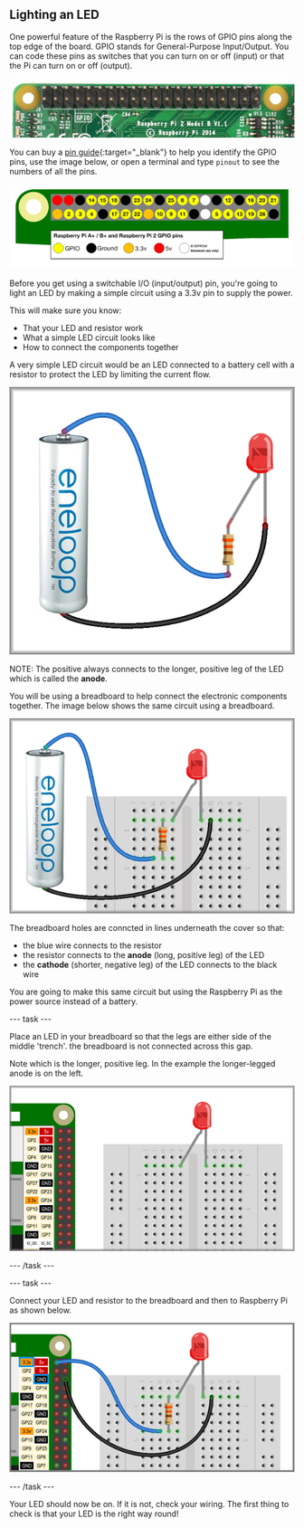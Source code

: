 ## Lighting an LED

One powerful feature of the Raspberry Pi is the rows of GPIO pins along the top edge of the board. GPIO stands for General-Purpose Input/Output. You can code these pins as switches that you can turn on or off (input) or that the Pi can turn on or off (output).

![Raspberry Pi GPIO pins](images/lightLED_RPi_gpioPins.png)

You can buy a [pin guide](https://thepihut.com/products/gpio-reference-board-model-b-plus-and-a-plus?ref=isp_rel_prd&isp_ref_pos=5){:target="_blank"} to help you identify the GPIO pins, use the image below, or open a terminal and type `pinout` to see the numbers of all the pins.

![Raspberry Pi GPIO pin guide](images/lightLED_RPi_gpioPinRef.png)

Before you get using a switchable I/O (input/output) pin, you're going to light an LED by making a simple circuit using a 3.3v pin to supply the power.

This will make sure you know:
+ That your LED and resistor work
+ What a simple LED circuit looks like
+ How to connect the components together

A very simple LED circuit would be an LED connected to a battery cell with a resistor to protect the LED by limiting the current flow.

![LED circuit with battery and resistor](images/lightLED_batteryLedCircuit.png)

NOTE: The positive always connects to the longer, positive leg of the LED which is called the **anode**.

You will be using a breadboard to help connect the electronic components together. The image below shows the same circuit using a breadboard.

![LED circuit with battery, breadboard and resistor](images/lightLED_batteryBreadLedCircuit.png)

The breadboard holes are conncted in lines underneath the cover so that:
+ the blue wire connects to the resistor
+ the resistor connects to the **anode** (long, positive leg) of the LED
+ the **cathode** (shorter, negative leg) of the LED connects to the black wire

You are going to make this same circuit but using the Raspberry Pi as the power source instead of a battery.

--- task ---

Place an LED in your breadboard so that the legs are either side of the middle 'trench'. the breadboard is not connected across this gap.

Note which is the longer, positive leg. In the example the longer-legged anode is on the left.

![LED in breadboard](images/lightLED_ledInBb.png)

--- /task ---

--- task ---

Connect your LED and resistor to the breadboard and then to Raspberry Pi as shown below.

![Pi, breadboard, LED and resistor](images/lightLED_ledDirect.png)

--- /task ---

Your LED should now be on. If it is not, check your wiring. The first thing to check is that your LED is the right way round!